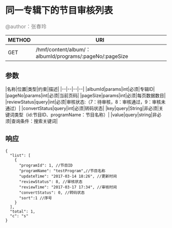 
# 同一专辑下的节目审核列表
<font color="gray" size="3">@author：张春玲</font>

|METHOD|URI|
|--|--|
|GET|/hmf/content/album/：albumId/programs/:pageNo/:pageSize|

## 参数

|名称|位置|类型|约束|描述|
|--|--|--|--|
|albumId|params|int|必须|专辑ID|
|pageNo|params|int|必须|当前页码|
|pageSize|params|int|必须|每页数据数目|
|reviewStatus|query|int|必须|审核状态:（7：待审核，8：审核通过，9：审核未通过）|
|convertStatus|query|int|必须|转码状态|
|key|query|String|非必须|关键词类型（id:节目ID、programName：节目名称）|
|value|query|string|非必须|查询条件：搜索关键词|
## 响应
```
{
  "list": [
    {
      "programId": 1, //节目ID
      "programName": "testProgram",//节目名称
      "updateTime": "2017-03-14 18:26", //更新时间
      "reviewStatus": 8, //审核状态
      "reviewTime": "2017-03-17 17:34", //审核时间
      "convertStatus": 0, //转码状态
      "sort":1 //序号
    }
  ],
  "total": 1,
  "c": "s"
}
```
